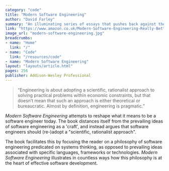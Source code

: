 ```yaml
---
category: "code"
title: "Modern Software Engineering"
author: "David Farley"
summary: "An illuminating series of essays that pushes back against the idea of software engineering as a type of 'craft'. Instead, David Farley compellingly shows how software professionals should take a more empirical and scientific approach to building and maintaining applications and systems."
link: "https://www.amazon.co.uk/Modern-Software-Engineering-Really-Better/dp/0137314914"
image_url: "modern-software-engineering.jpg"
breadcrumbs:
- name: "Home"
  link: "/"
- name: "Code"
  link: "/resources/code"
- name: "Modern Software Engineering"
layout: "layouts/article.html"
pages: 256
publisher: Addison-Wesley Professional
---
```


> “Engineering is about adopting a scientific, rationalist approach to solving practical problems within economic constraints, but that doesn’t mean that such an approach is either theoretical or bureaucratic. Almost by definition, engineering is pragmatic.”

*Modern Software Engineering* attempts to reshape what it means to be a software engineer today. The book distances itself from the prevailing ideas of software engineering as a 'craft', and instead argues that software engineers should (re-)adopt a "scientific, rationalist approach".

The book facilitates this by focusing the reader on a philosophy of software engineering predicated on systems thinking, as opposed to prevailing ideas associated with specific languages, frameworks or technologies. *Modern Software Engineering* illustrates in countless ways how this philosophy is at the heart of effective software development.
